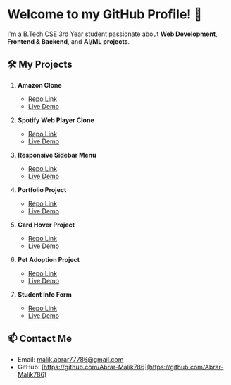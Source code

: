 # Welcome to my GitHub Profile! 👋

I'm a B.Tech CSE 3rd Year student passionate about **Web Development**, **Frontend & Backend**, and **AI/ML projects**.

## 🛠️ My Projects

1. **Amazon Clone**  
   - [Repo Link](https://github.com/Abrar-Malik786/amazon-clone)  
   - [Live Demo](https://abrar-malik786.github.io/amazon-clone/)

2. **Spotify Web Player Clone**  
   - [Repo Link](https://github.com/Abrar-Malik786/spotify-web-player-clone)  
   - [Live Demo](https://abrar-malik786.github.io/spotify-web-player-clone/)

3. **Responsive Sidebar Menu**  
   - [Repo Link](https://github.com/Abrar-Malik786/responsive-sidebar-menu)  
   - [Live Demo](https://abrar-malik786.github.io/responsive-sidebar-menu/)

4. **Portfolio Project**  
   - [Repo Link](https://github.com/Abrar-Malik786/portfolio-project)  
   - [Live Demo](https://abrar-malik786.github.io/portfolio-project/)

5. **Card Hover Project**  
   - [Repo Link](https://github.com/Abrar-Malik786/card-hover-project)  
   - [Live Demo](https://abrar-malik786.github.io/card-hover-project/)

6. **Pet Adoption Project**  
   - [Repo Link](https://github.com/Abrar-Malik786/pet-adoption)  
   - [Live Demo](https://abrar-malik786.github.io/pet-adoption/)

7. **Student Info Form**  
   - [Repo Link](https://github.com/Abrar-Malik786/html-student-info-form)  
   - [Live Demo](https://abrar-malik786.github.io/html-student-info-form/)

     
## 📫 Contact Me

- Email: [malik.abrar77786@gmail.com](mailto:malik.abrar77786@gmail.com)  
- GitHub: [https://github.com/Abrar-Malik786](https://github.com/Abrar-Malik786)
